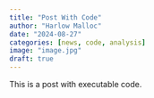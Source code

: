 ```yaml
---
title: "Post With Code"
author: "Harlow Malloc"
date: "2024-08-27"
categories: [news, code, analysis]
image: "image.jpg"
draft: true
---
```


This is a post with executable code.

